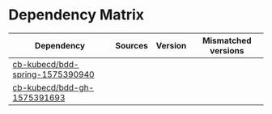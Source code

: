 # Dependency Matrix

Dependency | Sources | Version | Mismatched versions
---------- | ------- | ------- | -------------------
[cb-kubecd/bdd-spring-1575390940](https://github.com/cb-kubecd/bdd-spring-1575390940.git) |  | []() | 
[cb-kubecd/bdd-gh-1575391693](https://github.com/cb-kubecd/bdd-gh-1575391693.git) |  | []() | 
